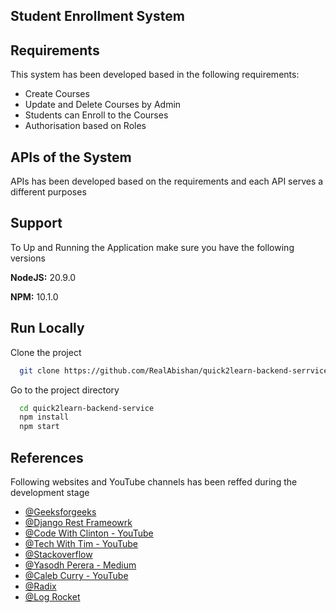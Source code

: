 ## Student Enrollment System


## Requirements

This system has been developed based in the following requirements:

- Create Courses
- Update and Delete Courses by Admin
- Students can Enroll to the Courses 
- Authorisation based on Roles


## APIs of the System

APIs has been developed based on the requirements and each API serves a different purposes

## Support

To Up and Running the Application make sure you have the following versions


**NodeJS:** 20.9.0

**NPM:** 10.1.0

## Run Locally

Clone the project

```bash
  git clone https://github.com/RealAbishan/quick2learn-backend-serrvice.git
```

Go to the project directory

```bash
  cd quick2learn-backend-service
  npm install
  npm start
```

## References

Following websites and YouTube channels has been reffed during the development stage

- [@Geeksforgeeks](https://www.geeksforgeeks.org/adding-pagination-in-apis-django-rest-framework/)
- [@Django Rest Frameowrk](https://www.django-rest-framework.org/api-guide/pagination/)
- [@Code With Clinton - YouTube](https://www.youtube.com/watch?v=YyVj67CMJCw)
- [@Tech With Tim - YouTube](https://www.youtube.com/watch?v=t-uAgI-AUxc&t=931s)
- [@Stackoverflow](https://stackoverflow.com/questions/20239232/django-server-error-port-is-already-in-use)
- [@Yasodh Perera - Medium](https://yashodgayashan.medium.com/how-to-change-django-port-dbe55dbc7295)
- [@Caleb Curry - YouTube](https://www.youtube.com/watch?v=i5JykvxUk_A)
- [@Radix](https://radixweb.com/blog/create-rest-api-using-django-rest-framework)
- [@Log Rocket](https://blog.logrocket.com/django-rest-framework-create-api/)

